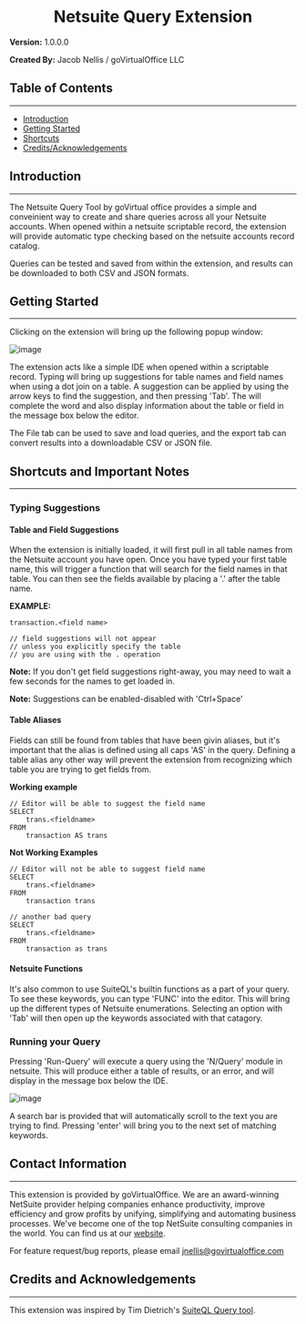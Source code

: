 <h1 style='text-align: center;'> Netsuite Query Extension </h1>

**Version:** 1.0.0.0

**Created By:** Jacob Nellis / goVirtualOffice LLC

## **Table of Contents**
---

- [Introduction](#introduction)
- [Getting Started](#getting-started)
- [Shortcuts](#shortcuts-and-important-notes)
- [Credits/Acknowledgements](#credits-and-acknowledgements)

## **Introduction**
---

The Netsuite Query Tool by goVirtual office provides a simple and conveinient way to create and share queries across all your Netsuite accounts. When opened within a netsuite scriptable record, the extension will provide automatic type checking based on the netsuite accounts record catalog.

Queries can be tested and saved from within the extension, and results can be downloaded to both CSV and JSON formats.

## **Getting Started**
---
Clicking on the extension will bring up the following popup window:

![image](https://github.com/user-attachments/assets/3a1090f8-24d2-4f83-be9f-6568477a1b6d)


The extension acts like a simple IDE when opened within a scriptable record. Typing will bring up suggestions for table names and field names when using a dot join on a table. A suggestion can be applied by using the arrow keys to find the suggestion, and then pressing 'Tab'. The will complete the word and also display information about the table or field in the message box below the editor.

The File tab can be used to save and load queries, and the export tab can convert results into a downloadable CSV or JSON file.

## **Shortcuts and Important Notes**
---

### Typing Suggestions

#### Table and Field Suggestions
When the extension is initially loaded, it will first pull in all table names from the Netsuite account you have open. Once you have typed your first table name, this will trigger a function that will search for the field names in that table. You can then see the fields available by placing a '.' after the table name.

**EXAMPLE:**

    transaction.<field name>
    
    // field suggestions will not appear
    // unless you explicitly specify the table 
    // you are using with the . operation

**Note:** If you don't get field suggestions right-away, you may need to wait a few seconds for the names to get loaded in.

**Note:** Suggestions can be enabled-disabled with 'Ctrl+Space'

#### Table Aliases
Fields can still be found from tables that have been givin aliases, but it's important that the alias is defined using all caps 'AS' in the query. Defining a table alias any other way will prevent the extension from recognizing which table you are trying to get fields from.

**Working example**

    // Editor will be able to suggest the field name
    SELECT
        trans.<fieldname>
    FROM
        transaction AS trans

**Not Working Examples**

    // Editor will not be able to suggest field name
    SELECT
        trans.<fieldname>
    FROM
        transaction trans
    
    // another bad query
    SELECT
        trans.<fieldname>
    FROM
        transaction as trans
    


#### Netsuite Functions
It's also common to use SuiteQL's builtin functions as a part of your query. To see these keywords, you can type 'FUNC' into the editor. This will bring up the different types of Netsuite enumerations. Selecting an option with 'Tab' will then open up the keywords associated with that catagory.

### Running your Query
Pressing 'Run-Query' will execute a query using the 'N/Query' module in netsuite. This will produce either a table of results, or an error, and will display in the message box below the IDE.

![image](https://github.com/user-attachments/assets/be2d59ec-858e-4c68-bd54-e7400e0fd4ab)


A search bar is provided that will automatically scroll to the text you are trying to find. Pressing 'enter' will bring you to the next set of matching keywords.

## **Contact Information**
---

This extension is provided by goVirtualOffice. We are an award-winning NetSuite provider helping companies enhance productivity, improve efficiency and grow profits by unifying, simplifying and automating business processes. We've become one of the top NetSuite consulting companies in the world. You can find us at our <a href="https://goVirtualOffice.com">website</a>.

For feature request/bug reports, please email jnellis@govirtualoffice.com

## **Credits and Acknowledgements**
---

This extension was inspired by Tim Dietrich's <a href="https://timdietrich.me/netsuite-suitescripts/suiteql-query-tool/">SuiteQL Query tool</a>.

